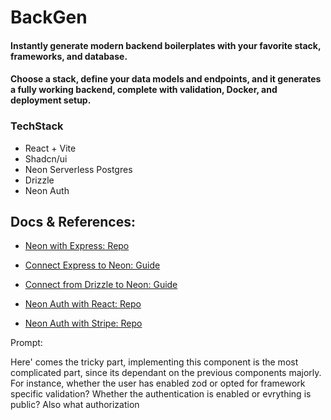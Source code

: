 # BackGen

#### Instantly generate modern backend boilerplates with your favorite stack, frameworks, and database. 

#### Choose a stack, define your data models and endpoints, and it generates a fully working backend, complete with validation, Docker, and deployment setup.

### TechStack
* React + Vite
* Shadcn/ui
* Neon Serverless Postgres
* Drizzle
* Neon Auth



## Docs & References: 

* [Neon with Express: Repo](https://github.com/neondatabase/examples/tree/main/with-express)

* [Connect Express to Neon: Guide](https://neon.com/docs/guides/express#source-code)

* [Connect from Drizzle to Neon: Guide](https://neon.com/docs/guides/drizzle)

* [Neon Auth with React: Repo](https://github.com/neondatabase-labs/neon-auth-react-template)

* [Neon Auth with Stripe: Repo](https://github.com/neondatabase-labs/neon-auth-stripe-demo)




Prompt:

Here' comes the tricky part, implementing this component is the most complicated part, since its dependant on the previous components majorly. For instance, whether the user has enabled zod or opted for framework specific validation? Whether the authentication is enabled or evrything is public? Also what authorization 